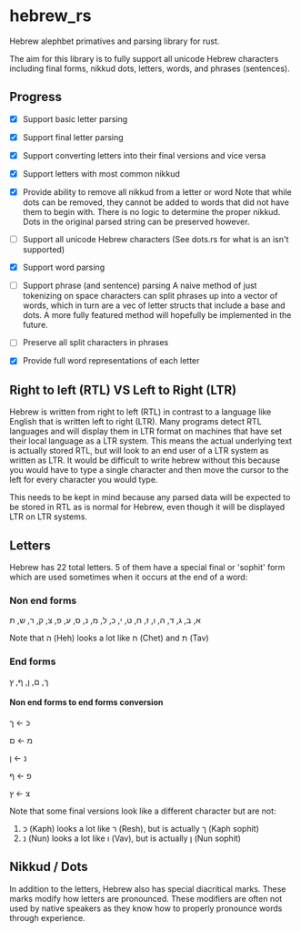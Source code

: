 # hebrew_rs

Hebrew alephbet primatives and parsing library for rust.

The aim for this library is to fully support all unicode Hebrew characters including final forms,
nikkud dots, letters, words, and phrases (sentences).

## Progress

- [x] Support basic letter parsing 
- [x] Support final letter parsing 
- [x] Support converting letters into their final versions and vice versa
- [x] Support letters with most common nikkud 
- [x] Provide ability to remove all nikkud from a letter or word
        Note that while dots can be removed, they cannot be added to words that did not
        have them to begin with. There is no logic to determine the proper nikkud.
        Dots in the original parsed string can be preserved however.

- [ ] Support all unicode Hebrew characters (See dots.rs for what is an isn't supported)
- [x] Support word parsing 
- [ ] Support phrase (and sentence) parsing
        A naive method of just tokenizing on space characters can split phrases up into
        a vector of words, which in turn are a vec of letter structs that include a base
        and dots. A more fully featured method will hopefully be implemented in the future.
- [ ] Preserve all split characters in phrases
- [x] Provide full word representations of each letter


## Right to left (RTL) VS Left to Right (LTR)

Hebrew is written from right to left (RTL) in contrast to a language like English that is
written left to right (LTR). Many programs detect RTL languages and will display them in
LTR format on machines that have set their local language as a LTR system. This means the
actual underlying text is actually stored RTL, but will look to an end user of a LTR system as 
written as LTR. It would be difficult to write hebrew without this because you would have
to type a single character and then move the cursor to the left for every character you would
type.

This needs to be kept in mind because any parsed data will be expected to be stored in RTL as
is normal for Hebrew, even though it will be displayed LTR on LTR systems.


## Letters

Hebrew has 22 total letters. 5 of them have a special final or 'sophit' form which are used
sometimes when it occurs at the end of a word:

### Non end forms

א, ב, ג, ד, ה, ו, ז, ח, ט, י, כ, ל, מ, נ, ס, ע, פ, צ, ק, ר, ש, ת

Note that ה (Heh) looks a lot like ח (Chet) and ת (Tav)


### End forms

ך, ם, ן, ף, ץ


#### Non end forms to end forms conversion

כ ← ך

מ ← ם

נ ← ן

פ ← ף

צ ← ץ

Note that some final versions look like a different character but are not:

1. כ (Kaph) looks a lot like ר (Resh), but is actually ך (Kaph sophit)
2. נ (Nun) looks a lot like ו (Vav), but is actually ן (Nun sophit)

## Nikkud / Dots

In addition to the letters, Hebrew also has special diacritical marks. These marks modify how
letters are pronounced. These modifiers are often not used by native speakers as they know
how to properly pronounce words through experience.

